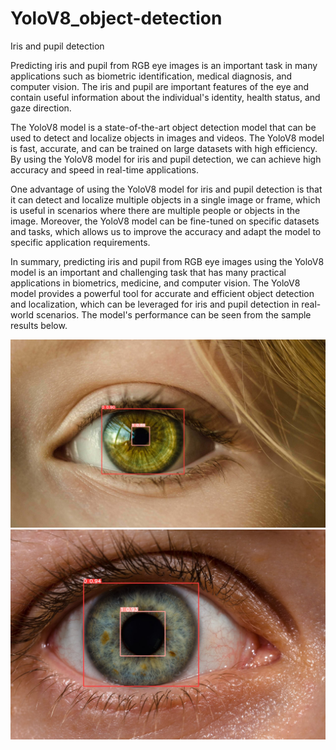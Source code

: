 # YoloV8_object-detection
Iris and pupil detection

Predicting iris and pupil from RGB eye images is an important task in many applications such as biometric identification, medical diagnosis, and computer vision. The iris and pupil are important features of the eye and contain useful information about the individual's identity, health status, and gaze direction.

The YoloV8 model is a state-of-the-art object detection model that can be used to detect and localize objects in images and videos. The YoloV8 model is fast, accurate, and can be trained on large datasets with high efficiency. By using the YoloV8 model for iris and pupil detection, we can achieve high accuracy and speed in real-time applications.

One advantage of using the YoloV8 model for iris and pupil detection is that it can detect and localize multiple objects in a single image or frame, which is useful in scenarios where there are multiple people or objects in the image. Moreover, the YoloV8 model can be fine-tuned on specific datasets and tasks, which allows us to improve the accuracy and adapt the model to specific application requirements.

In summary, predicting iris and pupil from RGB eye images using the YoloV8 model is an important and challenging task that has many practical applications in biometrics, medicine, and computer vision. The YoloV8 model provides a powerful tool for accurate and efficient object detection and localization, which can be leveraged for iris and pupil detection in real-world scenarios.
The model's performance can be seen from the sample results below.

![](https://github.com/uraimov92cnu/YoloV8_object-detection/blob/main/1.1.jpg)
![](https://github.com/uraimov92cnu/YoloV8_object-detection/blob/main/normal_3.jpg)
